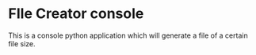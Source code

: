 # FIle Creator console
 This is a console python application which will generate a file of a certain file size.
